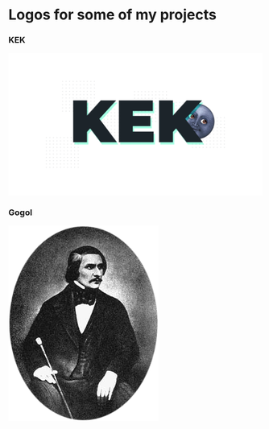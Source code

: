 # Logos for some of my projects

### KEK
<img align="center" alt="kek logo" src="https://raw.githubusercontent.com/olehan/logo/master/kek.png" />

### Gogol
<img align="center" alt="gogol logo" src="https://raw.githubusercontent.com/olehan/logo/master/gogol.png" />
